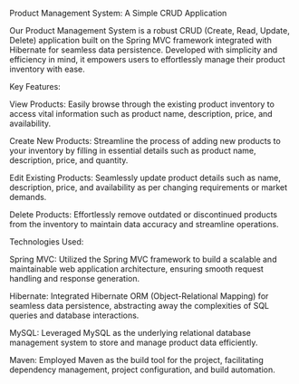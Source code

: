 Product Management System: A Simple CRUD Application

Our Product Management System is a robust CRUD (Create, Read, Update, Delete) application built on the Spring MVC framework integrated with Hibernate for seamless data persistence. Developed with simplicity and efficiency in mind, it empowers users to effortlessly manage their product inventory with ease.

Key Features:

View Products: Easily browse through the existing product inventory to access vital information such as product name, description, price, and availability.

Create New Products: Streamline the process of adding new products to your inventory by filling in essential details such as product name, description, price, and quantity.

Edit Existing Products: Seamlessly update product details such as name, description, price, and availability as per changing requirements or market demands.

Delete Products: Effortlessly remove outdated or discontinued products from the inventory to maintain data accuracy and streamline operations.

Technologies Used:

Spring MVC: Utilized the Spring MVC framework to build a scalable and maintainable web application architecture, ensuring smooth request handling and response generation.

Hibernate: Integrated Hibernate ORM (Object-Relational Mapping) for seamless data persistence, abstracting away the complexities of SQL queries and database interactions.

MySQL: Leveraged MySQL as the underlying relational database management system to store and manage product data efficiently.

Maven: Employed Maven as the build tool for the project, facilitating dependency management, project configuration, and build automation.

